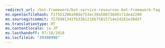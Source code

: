 ```yaml
---
redirect_url: /bot-framework/bot-service-resources-bot-framework-faq
ms.openlocfilehash: f1f551206a98de753ec39a580738d9171dea2280
ms.sourcegitcommit: f576981342fb3361216675815714e24281e20ddf
ms.translationtype: HT
ms.contentlocale: ja-JP
ms.lasthandoff: 07/18/2018
ms.locfileid: "39300996"
---
```

